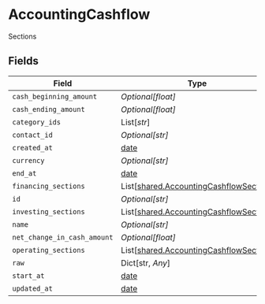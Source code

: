 # AccountingCashflow

Sections


## Fields

| Field                                                                                      | Type                                                                                       | Required                                                                                   | Description                                                                                |
| ------------------------------------------------------------------------------------------ | ------------------------------------------------------------------------------------------ | ------------------------------------------------------------------------------------------ | ------------------------------------------------------------------------------------------ |
| `cash_beginning_amount`                                                                    | *Optional[float]*                                                                          | :heavy_minus_sign:                                                                         | N/A                                                                                        |
| `cash_ending_amount`                                                                       | *Optional[float]*                                                                          | :heavy_minus_sign:                                                                         | N/A                                                                                        |
| `category_ids`                                                                             | List[*str*]                                                                                | :heavy_minus_sign:                                                                         | N/A                                                                                        |
| `contact_id`                                                                               | *Optional[str]*                                                                            | :heavy_minus_sign:                                                                         | N/A                                                                                        |
| `created_at`                                                                               | [date](https://docs.python.org/3/library/datetime.html#date-objects)                       | :heavy_minus_sign:                                                                         | N/A                                                                                        |
| `currency`                                                                                 | *Optional[str]*                                                                            | :heavy_minus_sign:                                                                         | N/A                                                                                        |
| `end_at`                                                                                   | [date](https://docs.python.org/3/library/datetime.html#date-objects)                       | :heavy_minus_sign:                                                                         | N/A                                                                                        |
| `financing_sections`                                                                       | List[[shared.AccountingCashflowSection](../../models/shared/accountingcashflowsection.md)] | :heavy_minus_sign:                                                                         | N/A                                                                                        |
| `id`                                                                                       | *Optional[str]*                                                                            | :heavy_minus_sign:                                                                         | N/A                                                                                        |
| `investing_sections`                                                                       | List[[shared.AccountingCashflowSection](../../models/shared/accountingcashflowsection.md)] | :heavy_minus_sign:                                                                         | N/A                                                                                        |
| `name`                                                                                     | *Optional[str]*                                                                            | :heavy_minus_sign:                                                                         | N/A                                                                                        |
| `net_change_in_cash_amount`                                                                | *Optional[float]*                                                                          | :heavy_minus_sign:                                                                         | N/A                                                                                        |
| `operating_sections`                                                                       | List[[shared.AccountingCashflowSection](../../models/shared/accountingcashflowsection.md)] | :heavy_minus_sign:                                                                         | N/A                                                                                        |
| `raw`                                                                                      | Dict[str, *Any*]                                                                           | :heavy_minus_sign:                                                                         | N/A                                                                                        |
| `start_at`                                                                                 | [date](https://docs.python.org/3/library/datetime.html#date-objects)                       | :heavy_minus_sign:                                                                         | N/A                                                                                        |
| `updated_at`                                                                               | [date](https://docs.python.org/3/library/datetime.html#date-objects)                       | :heavy_minus_sign:                                                                         | N/A                                                                                        |